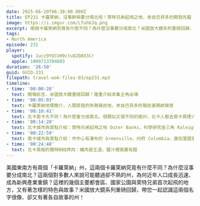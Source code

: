 ```yaml
---
date: 2025-06-20T06:30:00.000Z
title: EP231 卡羅萊納，沒事幹嘛要分南北啦！萊特兄弟起飛之地，來自巴貝多的開發先驅 (米國放大鏡#28)
image: https://i.imgur.com/LTuhbJq.png
excerpt: 兩個卡羅萊納究竟有什麼不同？為什麼沒事要分成南北？米國放大鏡系列重磅回歸，帶您一起認識這兩個名字很像、卻又有著各自故事的州！
tags:
- North America
episode: 231
player:
  spotify: 1ucz9YDCVH9ctuO2Q8X3Cr
  apple: 1000713704603
duration: '26:50'
guid: GUID-231
filepath: travel-wok-files-03/ep231.mp3
timeline:
- time: '00:00:28'
  text: 開場前言，米國放大鏡重磅回歸！隆重介紹本集主角出場
- time: '00:05:03'
  text: 卡羅萊納地理簡介，人間蒸發的失敗殖民地，來自巴貝多的殖民者開啟榮景
- time: '00:10:41'
  text: 北卡南卡大不同！為什麼會分成南北，很類似又很不同的兩州，北卡人都去南卡買煙火？
- time: '00:14:20'
  text: 北卡城市與景點介紹：萊特兄弟起飛之地 Outer Banks，科學研究金三角 Raleigh-Durham-Chapel Hill，南方巴黎 Asheville，大煙山國家公園
- time: '00:22:59'
  text: 南卡城市與景點介紹：市中心有瀑布的 Greenville，州府 Columbia，康加里國家公園，歷史港都 Charleston
- time: '00:24:48'
  text: 北卡風格的獨特BBQ烤肉：豬肉是王道，醬汁裡面要有醋
---
```

美國東南方有兩個「卡羅萊納」州，這兩個卡羅萊納究竟有什麼不同？為什麼沒事要分成南北？這兩個對多數人來說可能聽過卻不熟的州，為何近年人口成長迅速、成為新興產業重鎮？這裡的幾個主要都會區、國家公園與萊特兄弟首次起飛的地方，又有著怎樣的特色與故事？米國放大鏡系列重磅回歸，帶您一起認識這兩個名字很像、卻又有著各自故事的州！
